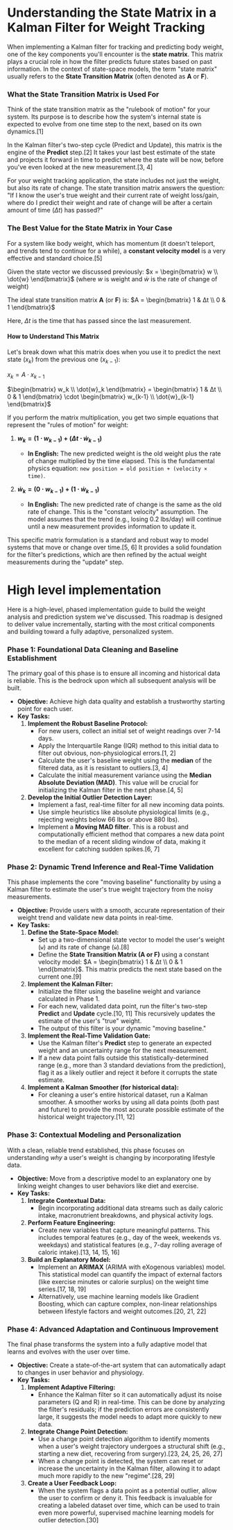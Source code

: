 # Understanding the State Matrix in a Kalman Filter for Weight Tracking

When implementing a Kalman filter for tracking and predicting body weight, one of the key components you'll encounter is the **state matrix**. This matrix plays a crucial role in how the filter predicts future states based on past information.
In the context of state-space models, the term "state matrix" usually refers to the **State Transition Matrix** (often denoted as **A** or **F**).

### What the State Transition Matrix is Used For

Think of the state transition matrix as the "rulebook of motion" for your system. Its purpose is to describe how the system's internal state is expected to evolve from one time step to the next, based on its own dynamics.[1]

In the Kalman filter's two-step cycle (Predict and Update), this matrix is the engine of the **Predict** step.[2] It takes your last best estimate of the state and projects it forward in time to predict where the state will be now, before you've even looked at the new measurement.[3, 4]

For your weight tracking application, the state includes not just the weight, but also its rate of change. The state transition matrix answers the question: "If I know the user's true weight and their current rate of weight loss/gain, where do I predict their weight and rate of change will be after a certain amount of time ($Δt$) has passed?"

### The Best Value for the State Matrix in Your Case

For a system like body weight, which has momentum (it doesn't teleport, and trends tend to continue for a while), a **constant velocity model** is a very effective and standard choice.[5]

Given the state vector we discussed previously:
$x = \begin{bmatrix} w \\ \dot{w} \end{bmatrix}$ (where $w$ is weight and $\dot{w}$ is the rate of change of weight)

The ideal state transition matrix **A** (or **F**) is:
$A = \begin{bmatrix} 1 & Δt \\ 0 & 1 \end{bmatrix}$

Here, $Δt$ is the time that has passed since the last measurement.

#### How to Understand This Matrix

Let's break down what this matrix does when you use it to predict the next state ($x_k$) from the previous one ($x_{k-1}$):

$x_k = A \cdot x_{k-1}$

$\begin{bmatrix} w_k \\ \dot{w}_k \end{bmatrix} = \begin{bmatrix} 1 & Δt \\ 0 & 1 \end{bmatrix} \cdot \begin{bmatrix} w_{k-1} \\ \dot{w}_{k-1} \end{bmatrix}$

If you perform the matrix multiplication, you get two simple equations that represent the "rules of motion" for weight:

1.  **$w_k = (1 \cdot w_{k-1}) + (Δt \cdot \dot{w}_{k-1})$**
    *   **In English:** The new predicted weight is the old weight plus the rate of change multiplied by the time elapsed. This is the fundamental physics equation: `new position = old position + (velocity × time)`.

2.  **$\dot{w}_k = (0 \cdot w_{k-1}) + (1 \cdot \dot{w}_{k-1})$**
    *   **In English:** The new predicted rate of change is the same as the old rate of change. This is the "constant velocity" assumption. The model assumes that the trend (e.g., losing 0.2 lbs/day) will continue until a new measurement provides information to update it.

This specific matrix formulation is a standard and robust way to model systems that move or change over time.[5, 6] It provides a solid foundation for the filter's predictions, which are then refined by the actual weight measurements during the "update" step.

# High level implementation
Here is a high-level, phased implementation guide to build the weight analysis and prediction system we've discussed. This roadmap is designed to deliver value incrementally, starting with the most critical components and building toward a fully adaptive, personalized system.

### **Phase 1: Foundational Data Cleaning and Baseline Establishment**

The primary goal of this phase is to ensure all incoming and historical data is reliable. This is the bedrock upon which all subsequent analysis will be built.

*   **Objective:** Achieve high data quality and establish a trustworthy starting point for each user.
*   **Key Tasks:**
    1.  **Implement the Robust Baseline Protocol:**
        *   For new users, collect an initial set of weight readings over 7-14 days.
        *   Apply the Interquartile Range (IQR) method to this initial data to filter out obvious, non-physiological errors.[1, 2]
        *   Calculate the user's baseline weight using the **median** of the filtered data, as it is resistant to outliers.[3, 4]
        *   Calculate the initial measurement variance using the **Median Absolute Deviation (MAD)**. This value will be crucial for initializing the Kalman filter in the next phase.[4, 5]
    2.  **Develop the Initial Outlier Detection Layer:**
        *   Implement a fast, real-time filter for all new incoming data points.
        *   Use simple heuristics like absolute physiological limits (e.g., rejecting weights below 66 lbs or above 880 lbs).
        *   Implement a **Moving MAD filter**. This is a robust and computationally efficient method that compares a new data point to the median of a recent sliding window of data, making it excellent for catching sudden spikes.[6, 7]

### **Phase 2: Dynamic Trend Inference and Real-Time Validation**

This phase implements the core "moving baseline" functionality by using a Kalman filter to estimate the user's true weight trajectory from the noisy measurements.

*   **Objective:** Provide users with a smooth, accurate representation of their weight trend and validate new data points in real-time.
*   **Key Tasks:**
    1.  **Define the State-Space Model:**
        *   Set up a two-dimensional state vector to model the user's weight (`w`) and its rate of change (`ẇ`).[8]
        *   Define the **State Transition Matrix (A or F)** using a constant velocity model: $A = \begin{bmatrix} 1 & Δt \\ 0 & 1 \end{bmatrix}$. This matrix predicts the next state based on the current one.[9]
    2.  **Implement the Kalman Filter:**
        *   Initialize the filter using the baseline weight and variance calculated in Phase 1.
        *   For each new, validated data point, run the filter's two-step **Predict** and **Update** cycle.[10, 11] This recursively updates the estimate of the user's "true" weight.
        *   The output of this filter is your dynamic "moving baseline."
    3.  **Implement the Real-Time Validation Gate:**
        *   Use the Kalman filter's **Predict** step to generate an expected weight and an uncertainty range for the next measurement.
        *   If a new data point falls outside this statistically-determined range (e.g., more than 3 standard deviations from the prediction), flag it as a likely outlier and reject it before it corrupts the state estimate.
    4.  **Implement a Kalman Smoother (for historical data):**
        *   For cleaning a user's entire historical dataset, run a Kalman smoother. A smoother works by using all data points (both past and future) to provide the most accurate possible estimate of the historical weight trajectory.[11, 12]

### **Phase 3: Contextual Modeling and Personalization**

With a clean, reliable trend established, this phase focuses on understanding *why* a user's weight is changing by incorporating lifestyle data.

*   **Objective:** Move from a descriptive model to an explanatory one by linking weight changes to user behaviors like diet and exercise.
*   **Key Tasks:**
    1.  **Integrate Contextual Data:**
        *   Begin incorporating additional data streams such as daily caloric intake, macronutrient breakdowns, and physical activity logs.
    2.  **Perform Feature Engineering:**
        *   Create new variables that capture meaningful patterns. This includes temporal features (e.g., day of the week, weekends vs. weekdays) and statistical features (e.g., 7-day rolling average of caloric intake).[13, 14, 15, 16]
    3.  **Build an Explanatory Model:**
        *   Implement an **ARIMAX** (ARIMA with eXogenous variables) model. This statistical model can quantify the impact of external factors (like exercise minutes or calorie surplus) on the weight time series.[17, 18, 19]
        *   Alternatively, use machine learning models like Gradient Boosting, which can capture complex, non-linear relationships between lifestyle factors and weight outcomes.[20, 21, 22]

### **Phase 4: Advanced Adaptation and Continuous Improvement**

The final phase transforms the system into a fully adaptive model that learns and evolves with the user over time.

*   **Objective:** Create a state-of-the-art system that can automatically adapt to changes in user behavior and physiology.
*   **Key Tasks:**
    1.  **Implement Adaptive Filtering:**
        *   Enhance the Kalman filter so it can automatically adjust its noise parameters (Q and R) in real-time. This can be done by analyzing the filter's residuals; if the prediction errors are consistently large, it suggests the model needs to adapt more quickly to new data.
    2.  **Integrate Change Point Detection:**
        *   Use a change point detection algorithm to identify moments when a user's weight trajectory undergoes a structural shift (e.g., starting a new diet, recovering from surgery).[23, 24, 25, 26, 27]
        *   When a change point is detected, the system can reset or increase the uncertainty in the Kalman filter, allowing it to adapt much more rapidly to the new "regime".[28, 29]
    3.  **Create a User Feedback Loop:**
        *   When the system flags a data point as a potential outlier, allow the user to confirm or deny it. This feedback is invaluable for creating a labeled dataset over time, which can be used to train even more powerful, supervised machine learning models for outlier detection.[30]
